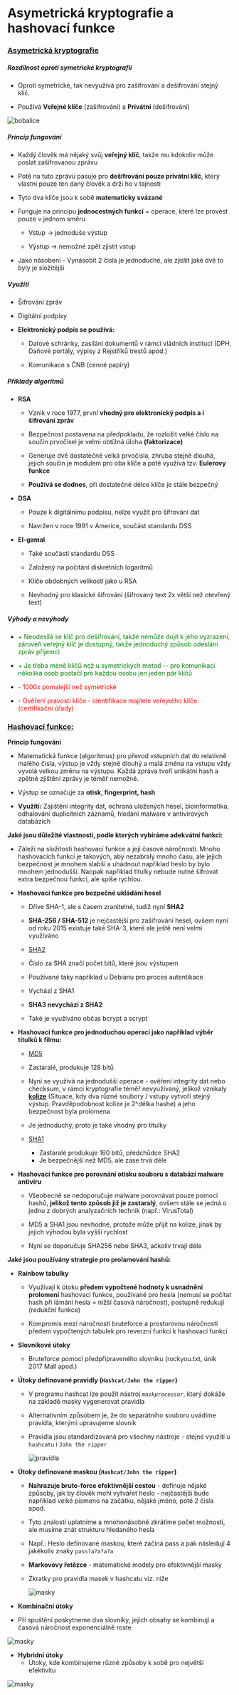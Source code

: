# **Asymetrická kryptografie** a hashovací funkce

### <u>Asymetrická kryptografie</u>

##### Rozdílnost oproti symetrické kryptografii

-   Oproti symetrické, tak nevyužívá pro zašifrování a dešifrování stejný klíč.

-   Používá **Veřejné klíče** (zašifrování) a **Privátní** (dešifrování)

![bobalice](./Images/12-bobekalice.png)



##### Princip fungování

- Každý člověk má nějaký svůj **veřejný klíč**, takže mu kdokoliv může poslat zašifrovanou zprávu

- Poté na tuto zprávu pasuje pro **dešifrování pouze privátní klíč**, který vlastní pouze ten daný člověk a drží ho v tajnosti

- Tyto dva klíče jsou k sobě **matematicky svázané**

-   Funguje na principu **jednocestných funkcí** = operace, které lze provést pouze v jednom směru

    -   Vstup -\> jednoduše výstup

    -   Výstup -\> nemožné zpět zjistit vstup

- Jako násobení - Vynásobit 2 čísla je jednoduché, ale zjistit jaké dvě to byly je složitější

  

##### Využití

-   Šifrování zpráv

-   Digitální podpisy

-   **Elektronický podpis se používá:**

    - Datové schránky, zasílání dokumentů v rámci vládních institucí (DPH, Daňové portály, výpisy z Rejstříků trestů apod.)

    - Komunikace s ČNB (cenné papíry)
    
      

##### Příklady algoritmů

-   **RSA**

    -   Vznik v roce 1977, první **vhodný pro elektronický podpis a i šifrování zpráv**

    -   Bezpečnost postavena na předpokladu, že rozložit velké číslo na součin prvočísel je velmi obtížná úloha **(faktorizace)**

    -   Generuje dvě dostatečně velká prvočísla, zhruba stejně dlouhá, jejich součin je modulem pro oba klíče a poté využívá tzv. **Eulerovy funkce**

    -   **Používá se dodnes**, při dostatečné délce klíče je stále bezpečný

-   **DSA**

    -   Pouze k digitálnímu podpisu, nelze využít pro šifrování dat

    -   Navržen v roce 1991 v Americe, součást standardu DSS

- **El-gamal**

  - Také součástí standardu DSS

  - Založený na počítání diskrétních logaritmů

  - Klíče obdobných velikostí jako u RSA

  - Nevhodný pro klasické šifrování (šifrovaný text 2x větší než otevřený text)

    


##### Výhody a nevýhody

+ <span style='color:green'>+ Neodesílá se klíč pro dešifrování, takže nemůže dojít k jeho vyzrazení, zároveň veřejný klíč je dostupný, takže jednoduchý způsob odeslání zpráv příjemci</span>

+ <span style='color:green'>+ Je třeba méně klíčů než u symetrických metod -- pro komunikaci několika osob postačí pro každou osobu jen jeden pár klíčů</span>

-   <span style='color:red'>- 1000x pomalejší než symetrické</span>

- <span style='color:red'>- Ověření pravosti klíče - identifikace majitele veřejného klíče (certifikační úřady)</span>

  

### <u>**Hashovací funkce:**</u>

**Princip fungování**

-   Matematická funkce (algoritmus) pro převod vstupních dat do relativně malého čísla, výstup je vždy stejně dlouhý a malá změna na vstupu vždy vyvolá velkou změnu na výstupu. Každá zpráva tvoří unikátní hash a zpětné zjištění zprávy je téměř nemožné.

-   Výstup se označuje za **otisk, fingerprint, hash**

- **Využití:** Zajištění integrity dat, ochrana uložených hesel, bioinformatika, odhalování duplicitních záznamů, hledání malware v antivirových databázích

  

**Jaké jsou důležité vlastnosti, podle kterých vybíráme adekvátní funkci:**

-   Záleží na složitosti hashovací funkce a její časové náročnosti. Mnoho hashovacích funkcí je takových, aby nezabraly mnoho času, ale jejich bezpečnost je mnohem slabší a uhádnout například heslo by bylo mnohem jednodušší. Naopak například titulky nebude nutné šifrovat extra bezpečnou funkcí, ale spíše rychlou.

- **Hashovací funkce pro bezpečné ukládání hesel**

  - Dříve SHA-1, ale s časem zranitelné, tudíž nyní **SHA2**

  -   **SHA-256 / SHA-512** je nejčastější pro zašifrování hesel, ovšem nyní od roku 2015 existuje také SHA-3, které ale ještě není velmi využíváno
  -   <u>SHA2</u>
  -   Číslo za SHA značí počet bitů, které jsou výstupem
      
  -   Používané taky například u Debianu pro proces autentikace
      
  -   Vychází z SHA1
      
  -   **SHA3 nevychází z SHA2**
  -   Také je využíváno občas bcrypt a scrypt

- **Hashovací funkce pro jednoduchou operaci jako například výběr titulků k filmu:**

  - <u>MD5</u>

  -   Zastaralé, produkuje 128 bitů

  -   Nyní se využívá na jednodušší operace - ověření integrity dat nebo checksum, v rámci kryptografie téměř nevyužívaný, jelikož vznikaly **<u>kolize</u>** (Situace, kdy dva různé soubory / vstupy vytvoří stejný výstup. Pravděpodobnost kolize je 2^délka hashe) a jeho bezpečnost byla prolomena

  -   Je jednoduchý, proto je také vhodný pro titulky

  -   <u>SHA1</u>
      -   Zastaralé produkuje 160 bitů, předchůdce SHA2
      -   Je bezpečnější než MD5, ale zase trvá déle

- **Hashovací funkce pro porovnání otisku souboru s databází malware antiviru**

  - Všeobecně se nedoporučuje malware porovnávat pouze pomocí hashů, **jelikož tento způsob již je zastaralý**, ovšem stále se jedná o jednu z dobrých analyzačních technik (např.: VirusTotal)

  - MD5 a SHA1 jsou nevhodné, protože může přijít na kolize, jinak by jejich výhodou byla vyšší rychlost

  - Nyní se doporučuje SHA256 nebo SHA3, ačkoliv trvají déle

    

**Jaké jsou používány strategie pro prolamování hashů:**

-   **Rainbow tabulky**

    -   Využívají k útoku **předem vypočtené hodnoty k usnadnění prolomení** hashovací funkce, používané pro hesla (nemusí se počítat hash při lámání hesla = nižší časová náročnost), postupně redukují (redukční funkce)

    -   Kompromis mezi náročností bruteforce a prostorovou náročností předem vypočtených tabulek pro reverzní funkci k hashovací funkci

-   **Slovníkové útoky**

    -   Bruteforce pomocí předpřipraveného slovníku (rockyou.txt, únik 2017 Mall apod.)

-   **Útoky definované pravidly (`Hashcat/John the ripper`)**

    - V programu hashcat lze použít nástroj *`maskprocessor`*, který dokáže na základě masky vygenerovat pravidla

    - Alternativním způsobem je, že do separátního souboru uvádíme pravidla, kterými upravujeme slovník
    
    - Pravidla jsou standardizovaná pro všechny nástroje - stejné využití u `hashcatu` i `John the ripper`
    
      ![pravidla](./Images/12-pravidla.png)
    
      

-   **Útoky definované maskou (`Hashcat/John the ripper`)**

    - **Nahrazuje brute-force efektivnější cestou** - definuje nějaké způsoby, jak by člověk mohl vytvářet heslo - nejčastější bude například velké písmeno na začátku, nějaké jméno, poté 2 čísla apod.

    - Tyto znalosti uplatníme a mnohonásobně zkrátíme počet možností, ale musíme znát strukturu hledaného hesla

    - Např.: Heslo definované maskou, které začíná pass a pak následují 4 jakékoliv znaky `pass?a?a?a?a`

    - **Markovovy řetězce** - matematické modely pro efektivnější masky
    
    - Zkratky pro pravidla masek v hashcatu viz. níže
    
      ![masky](./Images/12-masky.png)



-   **Kombinační útoky**
-   Při spuštění poskytneme dva slovníky, jejich obsahy se kombinují a časová náročnost exponenciálně roste

![masky](./Images/12-kombinacni.png)

-   **Hybridní útoky**
    -   Útoky, kde kombinujeme různé způsoby k sobě pro největší efektivitu

![masky](./Images/12-hybridni.png)



